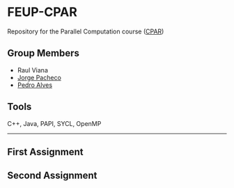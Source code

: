 # FEUP-CPAR

Repository for the Parallel Computation course ([CPAR](https://sigarra.up.pt/feup/pt/UCURR_GERAL.FICHA_UC_VIEW?pv_ocorrencia_id=459505 "Course Page"))

## Group Members

- Raul Viana
- [Jorge Pacheco](https://github.com/jorpac)
- [Pedro Alves](https://github.com/PedroAlves24)

## Tools

C++, Java, PAPI, SYCL, OpenMP

---

## First Assignment



## Second Assignment

